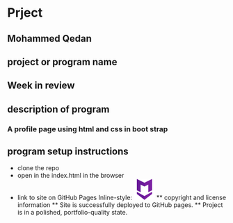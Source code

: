 # Prject
## Mohammed Qedan
## project or program name
## Week in review 
## description of program
### A profile page using html and css in boot strap
## program setup instructions
* clone the repo
* open in the index.html in the browser 
* link to site on GitHub Pages
Inline-style: 
![alt text](https://github.com/adam-p/markdown-here/raw/master/src/common/images/icon48.png "Logo Title Text 1")
 ** copyright and license information
** Site is successfully deployed to GitHub pages.
** Project is in a polished, portfolio-quality state.
